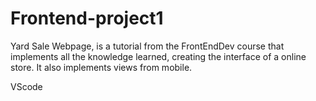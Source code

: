 # Frontend-project1

Yard Sale Webpage, is a tutorial from the FrontEndDev course that implements all the knowledge learned,
creating the interface of a online store. It also implements views from mobile.


VScode
